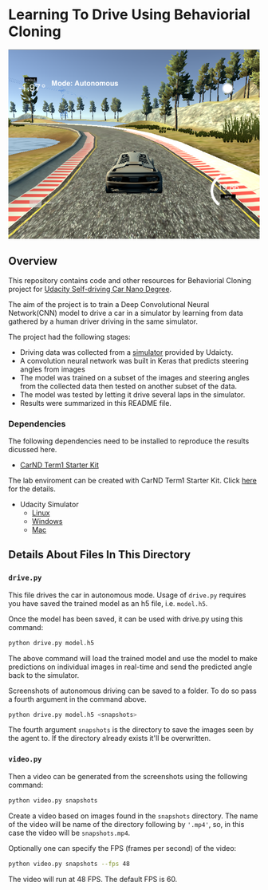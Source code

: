 # Learning To Drive Using Behaviorial Cloning

![Autonomous Driving](writeup-resources/go-autonomous.png)

Overview
---
This repository contains code and other resources for Behaviorial Cloning project for [Udacity Self-driving Car Nano Degree](https://in.udacity.com/course/self-driving-car-engineer-nanodegree--nd013/).

The aim of the project is to train a Deep Convolutional Neural Network(CNN) model to drive a car in a simulator by learning from data gathered by a human driver driving in the same simulator.

The project had the following stages:
* Driving data was collected from a [simulator](https://d17h27t6h515a5.cloudfront.net/topher/2017/February/58ae46bb_linux-sim/linux-sim.zip) provided by Udaicty.
* A convolution neural network was built in Keras that predicts steering angles from images
* The model was trained on a subset of the images and steering angles from the collected data then tested on another subset of the data.
* The model was tested by letting it drive several laps in the simulator.
* Results were summarized in this README file.

### Dependencies
The following dependencies need to be installed to reproduce the results dicussed here.

* [CarND Term1 Starter Kit](https://github.com/udacity/CarND-Term1-Starter-Kit)

The lab enviroment can be created with CarND Term1 Starter Kit. Click [here](https://github.com/udacity/CarND-Term1-Starter-Kit/blob/master/README.md) for the details.

* Udacity Simulator
    * [Linux](https://d17h27t6h515a5.cloudfront.net/topher/2017/February/58ae46bb_linux-sim/linux-sim.zip)
    * [Windows](https://d17h27t6h515a5.cloudfront.net/topher/2017/February/58ae4419_windows-sim/windows-sim.zip)
    * [Mac](https://d17h27t6h515a5.cloudfront.net/topher/2017/February/58ae4594_mac-sim.app/mac-sim.app.zip)


## Details About Files In This Directory

### `drive.py`

This file drives the car in autonomous mode. Usage of `drive.py` requires you have saved the trained model as an h5 file, i.e. `model.h5`. 

Once the model has been saved, it can be used with drive.py using this command:

```sh
python drive.py model.h5
```

The above command will load the trained model and use the model to make predictions on individual images in real-time and send the predicted angle back to the simulator.

Screenshots of autonomous driving can be saved to a folder. To do so pass a fourth argument in the command above.

```sh
python drive.py model.h5 <snapshots>
```

The fourth argument `snapshots` is the directory to save the images seen by the agent to. If the directory already exists it'll be overwritten.

### `video.py`
Then a video can be generated from the screenshots using the following command:


```sh
python video.py snapshots
```

Create a video based on images found in the `snapshots` directory. The name of the video will be name of the directory following by `'.mp4'`, so, in this case the video will be `snapshots.mp4`.

Optionally one can specify the FPS (frames per second) of the video:

```sh
python video.py snapshots --fps 48
```

The video will run at 48 FPS. The default FPS is 60.
